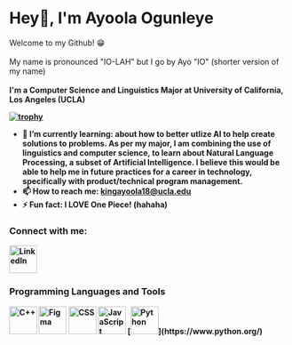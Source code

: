 # Hey👋, I'm Ayoola Ogunleye 

Welcome to my Github! 😁
<br>
<br>
My name is pronounced "IO-LAH" but I go by Ayo "IO" (shorter version of my name)
<br>
<br>
<b>I'm a Computer Science and Linguistics Major at University of California, Los Angeles (UCLA) <b>

[![trophy](https://github-profile-trophy.vercel.app/?username=ayoola135790)](https://github.com/ryo-ma/github-profile-trophy)

- 🌱 I’m currently learning: about how to better utlize AI to help create solutions to problems. As per my major, I am combining the use of linguistics and computer science, to learn about Natural Language Processing, a subset of Artificial Intelligence. I believe this would be able to help me in future practices for a career in technology, specifically with product/technical program management. 
- 📫 How to reach me: kingayoola18@ucla.edu
- ⚡ Fun fact: I <b>LOVE<b> One Piece! (hahaha)

### Connect with me: 
[<img src="https://upload.wikimedia.org/wikipedia/commons/c/ca/LinkedIn_logo_initials.png" alt="LinkedIn" width="50">](https://www.linkedin.com/in/emmanuel-o-455537212)
<br>

### Programming Languages and Tools
<img src="https://upload.wikimedia.org/wikipedia/commons/thumb/1/18/ISO_C%2B%2B_Logo.svg/800px-ISO_C%2B%2B_Logo.svg.png" alt="C++" width="50">
<img src="https://blog.greggant.com/images/posts/2019-04-25-figma/Figma.png" alt="Figma" width="50">
<img src="https://upload.wikimedia.org/wikipedia/commons/thumb/d/d5/CSS3_logo_and_wordmark.svg/800px-CSS3_logo_and_wordmark.svg.png" alt="CSS" width="50">
<img src="https://encrypted-tbn0.gstatic.com/images?q=tbn:ANd9GcRuHnJDLOcdm_0b6N6kNj-1OvO9KhKYgqIy0w&s" alt="JavaScript" width="50">
[<img src="URL_TO_PYTHON_LOGO" alt="Python" width="50">](https://www.python.org/)




<!--
**ayoola135790/ayoola135790** is a ✨ _special_ ✨ repository because its `README.md` (this file) appears on your GitHub profile.



Here are some ideas to get you started:

- 🔭 I’m currently working on ...
- 🌱 I’m currently learning ...
- 👯 I’m looking to collaborate on ...
- 🤔 I’m looking for help with ...
- 💬 Ask me about ...
- 📫 How to reach me: ...
- 😄 Pronouns: ...
- ⚡ Fun fact: ...
-->
